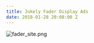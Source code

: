 ```yaml
---
title: Jukely Fader Display Ads
date: 2018-01-28 20:08:00 Z
---
```


![fader_site.png](/uploads/fader_site.png)